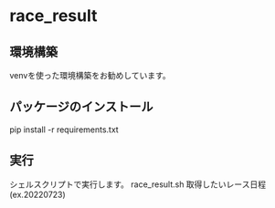 # race_result

## 環境構築
venvを使った環境構築をお勧めしています。

## パッケージのインストール
pip install -r requirements.txt

## 実行
シェルスクリプトで実行します。
race_result.sh 取得したいレース日程(ex.20220723)
